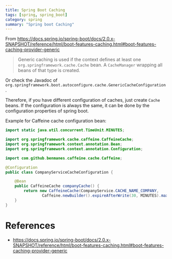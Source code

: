 ```yaml
---
title: Spring Boot Caching
tags: [spring, spring_boot]
category: spring
summary: "Spring boot Caching"
---
```


From <https://docs.spring.io/spring-boot/docs/2.0.x-SNAPSHOT/reference/html/boot-features-caching.html#boot-features-caching-provider-generic>

> Generic caching is used if the context defines at least one `org.springframework.cache.Cache` bean. A `CacheManager` 
> wrapping all beans of that type is created.

Or check the Javadoc of `org.springframework.boot.autoconfigure.cache.GenericCacheConfiguration`.

Therefore, if you have different configuration of caches, just create `Cache` beans. If the configuration is always the same, it can be done by the configuration properties of spring boot.

Example for Caffeine cache configuration bean:

~~~java
import static java.util.concurrent.TimeUnit.MINUTES;

import org.springframework.cache.caffeine.CaffeineCache;
import org.springframework.context.annotation.Bean;
import org.springframework.context.annotation.Configuration;

import com.github.benmanes.caffeine.cache.Caffeine;

@Configuration
public class CompanyServiceCacheConfiguration {

	@Bean
	public CaffeineCache companyCache() {
		return new CaffeineCache(CompanyService.CACHE_NAME_COMPANY,
				Caffeine.newBuilder().expireAfterWrite(30, MINUTES).maximumSize(100).build());
	}
}
~~~

# References

* <https://docs.spring.io/spring-boot/docs/2.0.x-SNAPSHOT/reference/html/boot-features-caching.html#boot-features-caching-provider-generic>
